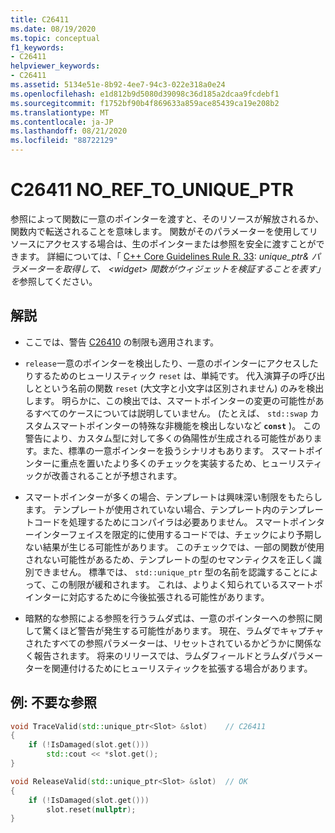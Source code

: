 ```yaml
---
title: C26411
ms.date: 08/19/2020
ms.topic: conceptual
f1_keywords:
- C26411
helpviewer_keywords:
- C26411
ms.assetid: 5134e51e-8b92-4ee7-94c3-022e318a0e24
ms.openlocfilehash: e1d812b9d5080d39098c36d185a2dcaa9fcdebf1
ms.sourcegitcommit: f1752bf90b4f869633a859ace85439ca19e208b2
ms.translationtype: MT
ms.contentlocale: ja-JP
ms.lasthandoff: 08/21/2020
ms.locfileid: "88722129"
---
```

# <a name="c26411--no_ref_to_unique_ptr"></a>C26411 NO_REF_TO_UNIQUE_PTR

参照によって関数に一意のポインターを渡すと、そのリソースが解放されるか、関数内で転送されることを意味します。 関数がそのパラメーターを使用してリソースにアクセスする場合は、生のポインターまたは参照を安全に渡すことができます。 詳細については、「 [C++ Core Guidelines Rule R. 33](https://github.com/isocpp/CppCoreGuidelines/blob/master/CppCoreGuidelines.md#r33-take-a-unique_ptrwidget-parameter-to-express-that-a-function-reseats-thewidget): *unique_ptr& パラメーターを取得して、 \<widget\> 関数がウィジェットを検証することを表す」を*参照してください。

## <a name="remarks"></a>解説

- ここでは、警告 [C26410](C26410.md) の制限も適用されます。

- `release`一意のポインターを検出したり、一意のポインターにアクセスしたりするためのヒューリスティック `reset` は、単純です。 代入演算子の呼び出しとという名前の関数 `reset` (大文字と小文字は区別されません) のみを検出します。 明らかに、この検出では、スマートポインターの変更の可能性があるすべてのケースについては説明していません。 (たとえば、 `std::swap` カスタムスマートポインターの特殊な非機能を検出しないなど **`const`** )。 この警告により、カスタム型に対して多くの偽陽性が生成される可能性があります。また、標準の一意ポインターを扱うシナリオもあります。 スマートポインターに重点を置いたより多くのチェックを実装するため、ヒューリスティックが改善されることが予想されます。

- スマートポインターが多くの場合、テンプレートは興味深い制限をもたらします。 テンプレートが使用されていない場合、テンプレート内のテンプレートコードを処理するためにコンパイラは必要ありません。 スマートポインターインターフェイスを限定的に使用するコードでは、チェックにより予期しない結果が生じる可能性があります。 このチェックでは、一部の関数が使用されない可能性があるため、テンプレートの型のセマンティクスを正しく識別できません。 標準では、 `std::unique_ptr` 型の名前を認識することによって、この制限が緩和されます。 これは、よりよく知られているスマートポインターに対応するために今後拡張される可能性があります。

- 暗黙的な参照による参照を行うラムダ式は、一意のポインターへの参照に関して驚くほど警告が発生する可能性があります。 現在、ラムダでキャプチャされたすべての参照パラメーターは、リセットされているかどうかに関係なく報告されます。 将来のリリースでは、ラムダフィールドとラムダパラメーターを関連付けるためにヒューリスティックを拡張する場合があります。

## <a name="example-unnecessary-reference"></a>例: 不要な参照

```cpp
void TraceValid(std::unique_ptr<Slot> &slot)    // C26411
{
    if (!IsDamaged(slot.get()))
        std::cout << *slot.get();
}

void ReleaseValid(std::unique_ptr<Slot> &slot)  // OK
{
    if (!IsDamaged(slot.get()))
        slot.reset(nullptr);
}
```
